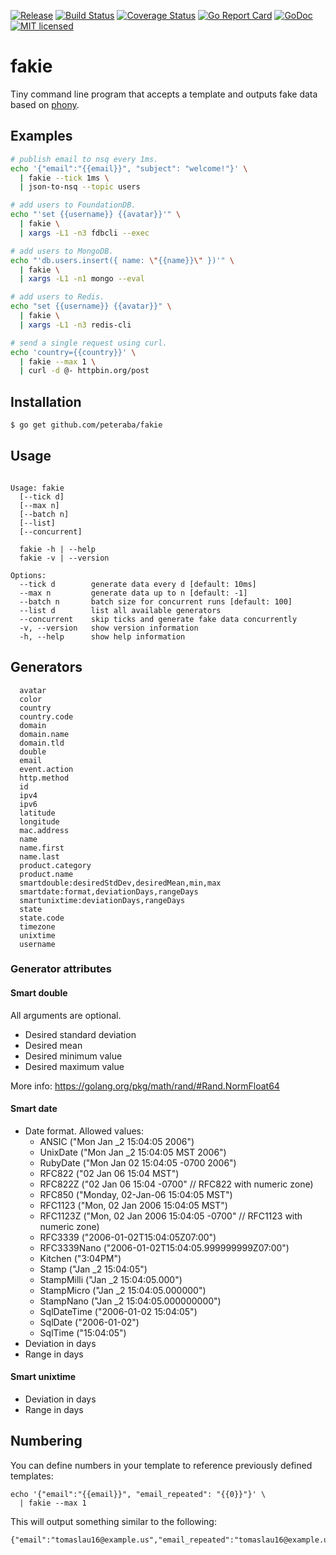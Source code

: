 [![Release](https://img.shields.io/github/release/peteraba/fakie.svg)](https://github.com/peteraba/fakie/releases/latest)
[![Build Status](https://travis-ci.org/peteraba/fakie.svg?branch=master)](https://travis-ci.org/peteraba/fakie)
[![Coverage Status](https://coveralls.io/repos/github/peteraba/fakie/badge.svg?branch=develop)](https://coveralls.io/github/peteraba/fakie?branch=develop)
[![Go Report Card](https://goreportcard.com/badge/github.com/peteraba/fakie)](https://goreportcard.com/report/github.com/peteraba/fakie)
[![GoDoc](https://godoc.org/github.com/peteraba/fakie?status.svg)](https://godoc.org/github.com/peteraba/fakie)
[![MIT licensed](https://img.shields.io/badge/license-MIT-blue.svg)](https://raw.githubusercontent.com/peteraba/fakie/master/LICENSE)

# fakie

Tiny command line program that accepts a template and outputs fake data based on [phony](https://github.com/yields/phony).

## Examples

```bash
# publish email to nsq every 1ms.
echo '{"email":"{{email}}", "subject": "welcome!"}' \
  | fakie --tick 1ms \
  | json-to-nsq --topic users

# add users to FoundationDB.
echo "'set {{username}} {{avatar}}'" \
  | fakie \
  | xargs -L1 -n3 fdbcli --exec

# add users to MongoDB.
echo "'db.users.insert({ name: \"{{name}}\" })'" \
  | fakie \
  | xargs -L1 -n1 mongo --eval

# add users to Redis.
echo "set {{username}} {{avatar}}" \
  | fakie \
  | xargs -L1 -n3 redis-cli

# send a single request using curl.
echo 'country={{country}}' \
  | fakie --max 1 \
  | curl -d @- httpbin.org/post
```

## Installation

```bash
$ go get github.com/peteraba/fakie
```

## Usage

```text

Usage: fakie
  [--tick d]
  [--max n]
  [--batch n]
  [--list]
  [--concurrent]

  fakie -h | --help
  fakie -v | --version

Options:
  --tick d        generate data every d [default: 10ms]
  --max n         generate data up to n [default: -1]
  --batch n       batch size for concurrent runs [default: 100]
  --list d        list all available generators
  --concurrent    skip ticks and generate fake data concurrently
  -v, --version   show version information
  -h, --help      show help information

```

## Generators

```text
  avatar
  color
  country
  country.code
  domain
  domain.name
  domain.tld
  double
  email
  event.action
  http.method
  id
  ipv4
  ipv6
  latitude
  longitude
  mac.address
  name
  name.first
  name.last
  product.category
  product.name
  smartdouble:desiredStdDev,desiredMean,min,max
  smartdate:format,deviationDays,rangeDays
  smartunixtime:deviationDays,rangeDays
  state
  state.code
  timezone
  unixtime
  username
```

### Generator attributes

#### Smart double

All arguments are optional.

- Desired standard deviation
- Desired mean
- Desired minimum value
- Desired maximum value

More info: https://golang.org/pkg/math/rand/#Rand.NormFloat64

#### Smart date

- Date format. Allowed values:
  - ANSIC       ("Mon Jan _2 15:04:05 2006")
  - UnixDate    ("Mon Jan _2 15:04:05 MST 2006")
  - RubyDate    ("Mon Jan 02 15:04:05 -0700 2006")
  - RFC822      ("02 Jan 06 15:04 MST")
  - RFC822Z     ("02 Jan 06 15:04 -0700" // RFC822 with numeric zone)
  - RFC850      ("Monday, 02-Jan-06 15:04:05 MST")
  - RFC1123     ("Mon, 02 Jan 2006 15:04:05 MST")
  - RFC1123Z    ("Mon, 02 Jan 2006 15:04:05 -0700" // RFC1123 with numeric zone)
  - RFC3339     ("2006-01-02T15:04:05Z07:00")
  - RFC3339Nano ("2006-01-02T15:04:05.999999999Z07:00")
  - Kitchen     ("3:04PM")
  - Stamp       ("Jan _2 15:04:05")
  - StampMilli  ("Jan _2 15:04:05.000")
  - StampMicro  ("Jan _2 15:04:05.000000")
  - StampNano   ("Jan _2 15:04:05.000000000")
  - SqlDateTime ("2006-01-02 15:04:05")
  - SqlDate     ("2006-01-02")
  - SqlTime     ("15:04:05")
- Deviation in days
- Range in days

#### Smart unixtime

- Deviation in days
- Range in days

## Numbering

You can define numbers in your template to reference previously defined templates:

```
echo '{"email":"{{email}}", "email_repeated": "{{0}}"}' \
  | fakie --max 1
```

This will output something similar to the following:
```
{"email":"tomaslau16@example.us","email_repeated":"tomaslau16@example.us"}
```


